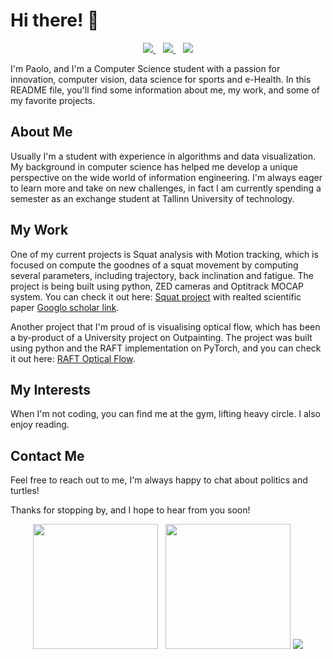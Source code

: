 # Hi there! 🥸

<p align='center'>
  <a href="https://www.linkedin.com/in/paolo-aliprandi/">
    <img src="https://img.shields.io/badge/LinkedIn-0077B5?style=for-the-badge&logo=linkedin&logoColor=white"></img>
  </a>&nbsp;&nbsp;
  <a href="https://github.com/iPaoloTM/">
    <img src="https://img.shields.io/badge/GitHub-100000?style=for-the-badge&logo=github&logoColor=white"></img>
  </a>&nbsp;&nbsp;
  <a href="mailto:paolo.alipro@gmail.com">
    <img src="https://img.shields.io/badge/Gmail-D14836?style=for-the-badge&logo=gmail&logoColor=white"></img>
  </a> 
</p>

I'm Paolo, and I'm a Computer Science student with a passion for innovation, computer vision, data science for sports and e-Health. In this README file, you'll find some information about me, my work, and some of my favorite projects.

## About Me
Usually I'm a student with experience in algorithms and data visualization. My background in computer science has helped me develop a unique perspective on the wide world of information engineering. I'm always eager to learn more and take on new challenges, in fact I am currently spending a semester as an exchange student at Tallinn University of technology.

## My Work
One of my current projects is Squat analysis with Motion tracking, which is focused on compute the goodnes of a squat movement by computing several parameters, including trajectory, back inclination and fatigue. The project is being built using python, ZED cameras and Optitrack MOCAP system. You can check it out here: [Squat project](https://github.com/iPaoloTM/Squat-Analysis-CVproj/) with realted scientific paper [Googlo scholar link](https://scholar.google.com/citations?view_op=view_citation&hl=it&user=Kxrt748AAAAJ&citation_for_view=Kxrt748AAAAJ:u5HHmVD_uO8C).

Another project that I'm proud of is visualising optical flow, which has been a by-product of a University project on Outpainting. The project was built using python and the RAFT implementation on PyTorch, and you can check it out here: [RAFT Optical Flow](https://github.com/iPaoloTM/VisualisingRAFTOpticalFlow).

## My Interests
When I'm not coding, you can find me at the gym, lifting heavy circle. I also enjoy reading.

## Contact Me
Feel free to reach out to me, I'm always happy to chat about politics and turtles!

Thanks for stopping by, and I hope to hear from you soon!

<p align='center'>
  <a href="#"><img src="https://github-readme-stats-navy-kappa.vercel.app/api?username=iPaoloTM&show_icons=true&count_private=true&theme=tokyonight" height=200></a>&nbsp;&nbsp;
  <a href="#"><img src="https://github-readme-stats-navy-kappa.vercel.app/api/top-langs/?username=iPaoloTM&count_private=true&theme=tokyonight&hide=jupyter%20notebook,html,css,scss,php&layout=compact&langs_count=6&exclude_repo=obsidian" height=200></a>
  <img src='https://user-images.githubusercontent.com/43711362/230739710-270b1d96-872f-4da0-a580-605435c6d17d.gif'>
</p>


<!---
iPaoloTM/iPaoloTM is a ✨ special ✨ repository because its `README.md` (this file) appears on your GitHub profile.
You can click the Preview link to take a look at your changes.
--->
